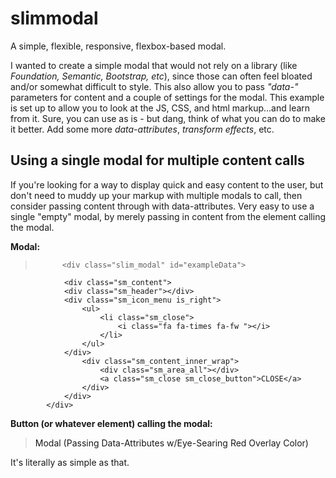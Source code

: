 # slimmodal
A simple, flexible, responsive, flexbox-based modal. 

I wanted to create a simple modal that would not rely on a library (like <em>Foundation, Semantic, Bootstrap, etc</em>), since those can often feel bloated and/or somewhat difficult to style. This also allow you to pass <em>"data-"</em> parameters for content and a couple of settings for the modal. This example is set up to allow you to look at the JS, CSS, and html markup...and learn from it. Sure, you can use as is - but dang, think of what you can do to make it better. Add some more <em>data-attributes</em>, <em>transform effects</em>, etc.

## Using a single modal for multiple content calls
If you're looking for a way to display quick and easy content to the user, but don't need to muddy up your markup with multiple modals to call, then consider passing content through with data-attributes. Very easy to use a single "empty" modal, by merely passing in content from the element calling the modal. 

**Modal:**

> 			<div class="slim_modal" id="exampleData">
				<div class="sm_content">
				<div class="sm_header"></div>
				<div class="sm_icon_menu is_right">
					<ul>
						<li class="sm_close">
                        	<i class="fa fa-times fa-fw "></i>
                        </li>
					</ul>
				</div>
					<div class="sm_content_inner_wrap">
						<div class="sm_area_all"></div>
						<a class="sm_close sm_close_button">CLOSE</a>
					</div>
				</div>
			</div>

**Button (or whatever element) calling the modal:**

> <a class="sm_open" 
	data-modal="exampleData" 
	data-effect="pushdown" 
	data-header="#1 This header is from the link" 
	data-overlay="red"
	data-content="This is a sample HTML string being passed with a data-attribute... <p><h3>Super easy to change, simply by tweaking the button launching the modal.</h3></p>" 
	data-wrapper-color="red">Modal (Passing Data-Attributes w/Eye-Searing Red Overlay Color)
</a>



It's literally as simple as that.
